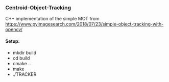 ### Centroid-Object-Tracking

C++ implementation of the simple MOT from https://www.pyimagesearch.com/2018/07/23/simple-object-tracking-with-opencv/ 

#### Setup:
- mkdir build
- cd build
- cmake ..
- make 
- ./TRACKER
